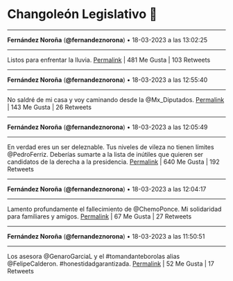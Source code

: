 # Changoleón Legislativo 🙈
*****
**Fernández Noroña** (**@fernandeznorona**) • 18-03-2023 a las 13:02:25
*****
Listos para enfrentar la lluvia.
[Permalink](https://twitter.com/fernandeznorona/status/1637197788474687488) | 481 Me Gusta | 103 Retweets
*****
**Fernández Noroña** (**@fernandeznorona**) • 18-03-2023 a las 12:55:40
*****
No saldré de mi casa y voy caminando desde la @Mx_Diputados.
[Permalink](https://twitter.com/fernandeznorona/status/1637196091266330626) | 143 Me Gusta | 26 Retweets
*****
**Fernández Noroña** (**@fernandeznorona**) • 18-03-2023 a las 12:05:49
*****
En verdad eres un ser deleznable. Tus niveles de vileza no tienen límites @PedroFerriz. Deberías sumarte a la lista de inútiles que quieren ser candidatos de la derecha a la presidencia.
[Permalink](https://twitter.com/fernandeznorona/status/1637183545700384769) | 640 Me Gusta | 192 Retweets
*****
**Fernández Noroña** (**@fernandeznorona**) • 18-03-2023 a las 12:04:17
*****
Lamento profundamente el fallecimiento de @ChemoPonce. Mi solidaridad para familiares y amigos.
[Permalink](https://twitter.com/fernandeznorona/status/1637183160831148032) | 67 Me Gusta | 27 Retweets
*****
**Fernández Noroña** (**@fernandeznorona**) • 18-03-2023 a las 11:50:51
*****
Los asesora @GenaroGarciaL y el #tomandanteborolas alias @FelipeCalderon. #honestidadgarantizada.
[Permalink](https://twitter.com/fernandeznorona/status/1637179781350301702) | 52 Me Gusta | 17 Retweets